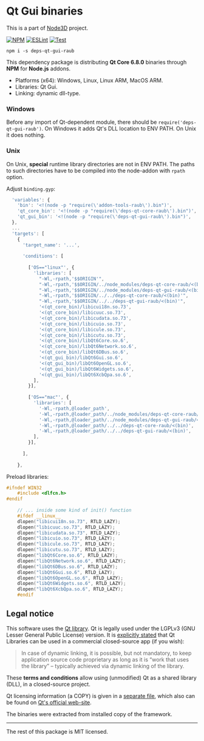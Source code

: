 # Qt Gui binaries

This is a part of [Node3D](https://github.com/node-3d) project.

[![NPM](https://badge.fury.io/js/deps-qt-gui-raub.svg)](https://badge.fury.io/js/deps-qt-gui-raub)
[![ESLint](https://github.com/node-3d/deps-qt-gui-raub/actions/workflows/eslint.yml/badge.svg)](https://github.com/node-3d/deps-qt-gui-raub/actions/workflows/eslint.yml)
[![Test](https://github.com/node-3d/deps-qt-gui-raub/actions/workflows/test.yml/badge.svg)](https://github.com/node-3d/deps-qt-gui-raub/actions/workflows/test.yml)

```console
npm i -s deps-qt-gui-raub
```

This dependency package is distributing **Qt Core 6.8.0**
binaries through **NPM** for **Node.js** addons.

* Platforms (x64): Windows, Linux, Linux ARM, MacOS ARM.
* Libraries: Qt Gui.
* Linking: dynamic dll-type.


### Windows

Before any import of Qt-dependent module, there should be `require('deps-qt-gui-raub')`.
On Windows it adds Qt's DLL location to ENV PATH. On Unix it does nothing.


### Unix

On Unix, **special** runtime library directories are not in ENV PATH. The paths
to such directories have to be compiled into the node-addon with `rpath` option.

Adjust `binding.gyp`:

```javascript
  'variables': {
    'bin': '<!(node -p "require(\'addon-tools-raub\').bin")',
    'qt_core_bin': '<!(node -p "require(\'deps-qt-core-raub\').bin")',
    'qt_gui_bin': '<!(node -p "require(\'deps-qt-gui-raub\').bin")',
  },
  ...
  'targets': [
    {
      'target_name': '...',
      
      'conditions': [
        
        ['OS=="linux"', {
          'libraries': [
            "-Wl,-rpath,'$$ORIGIN'",
            "-Wl,-rpath,'$$ORIGIN/../node_modules/deps-qt-core-raub/<(bin)'",
            "-Wl,-rpath,'$$ORIGIN/../node_modules/deps-qt-gui-raub/<(bin)'",
            "-Wl,-rpath,'$$ORIGIN/../../deps-qt-core-raub/<(bin)'",
            "-Wl,-rpath,'$$ORIGIN/../../deps-qt-gui-raub/<(bin)'",
            '<(qt_core_bin)/libicui18n.so.73',
            '<(qt_core_bin)/libicuuc.so.73',
            '<(qt_core_bin)/libicudata.so.73',
            '<(qt_core_bin)/libicuio.so.73',
            '<(qt_core_bin)/libicule.so.73',
            '<(qt_core_bin)/libicutu.so.73',
            '<(qt_core_bin)/libQt6Core.so.6',
            '<(qt_core_bin)/libQt6Network.so.6',
            '<(qt_core_bin)/libQt6DBus.so.6',
            '<(qt_gui_bin)/libQt6Gui.so.6',
            '<(qt_gui_bin)/libQt6OpenGL.so.6',
            '<(qt_gui_bin)/libQt6Widgets.so.6',
            '<(qt_gui_bin)/libQt6XcbQpa.so.6',
          ],
        }],
        
        ['OS=="mac"', {
          'libraries': [
            '-Wl,-rpath,@loader_path',
            '-Wl,-rpath,@loader_path/../node_modules/deps-qt-core-raub/<(bin)',
            '-Wl,-rpath,@loader_path/../node_modules/deps-qt-gui-raub/<(bin)',
            '-Wl,-rpath,@loader_path/../../deps-qt-core-raub/<(bin)',
            '-Wl,-rpath,@loader_path/../../deps-qt-gui-raub/<(bin)',
          ],
        }],
        
      ],
      
    },
```


Preload libraries:

```cpp
#ifndef WIN32
	#include <dlfcn.h>
#endif
	
	// ... inside some kind of init() function
	#ifdef __linux__
	dlopen("libicui18n.so.73", RTLD_LAZY);
	dlopen("libicuuc.so.73", RTLD_LAZY);
	dlopen("libicudata.so.73", RTLD_LAZY);
	dlopen("libicuio.so.73", RTLD_LAZY);
	dlopen("libicule.so.73", RTLD_LAZY);
	dlopen("libicutu.so.73", RTLD_LAZY);
	dlopen("libQt6Core.so.6", RTLD_LAZY);
	dlopen("libQt6Network.so.6", RTLD_LAZY);
	dlopen("libQt6DBus.so.6", RTLD_LAZY);
	dlopen("libQt6Gui.so.6", RTLD_LAZY);
	dlopen("libQt6OpenGL.so.6", RTLD_LAZY);
	dlopen("libQt6Widgets.so.6", RTLD_LAZY);
	dlopen("libQt6XcbQpa.so.6", RTLD_LAZY);
	#endif
```


## Legal notice

This software uses the [Qt library](https://www.qt.io/).
Qt is legally used under the LGPLv3 (GNU Lesser General Public License) version.
It is [explicitly stated](https://www.qt.io/licensing/open-source-lgpl-obligations)
that Qt Libraries can be used in a commercial closed-source app (if you wish):

> In case of dynamic linking, it is possible, but not mandatory,
to keep application source code proprietary as long as it is
“work that uses the library” – typically achieved
via dynamic linking of the library.

These **terms and conditions** allow using (unmodified) Qt as a
shared library (DLL), in a closed-source project.

Qt licensing information (a COPY) is given in a [separate file](/QT_LGPL),
which also can be found on
[Qt's official web-site](http://doc.qt.io/qt-6/lgpl.html).

The binaries were extracted from installed copy of the framework.

---

The rest of this package is MIT licensed.
